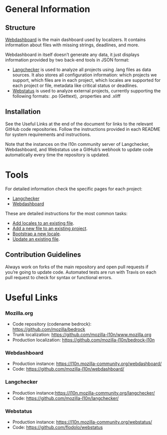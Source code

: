 # General Information
## Structure
[Webdashboard] is the main dashboard used by localizers. It contains information about files with missing strings, deadlines, and more.

Webdashboard in itself doesn’t generate any data, it just displays information provided by two back-end tools in JSON format:
* [Langchecker] is used to analyze all projects using .lang files as data sources. It also stores all configuration information: which projects we support, which files are in each project, which locales are supported for each project or file, metadata like critical status or deadlines.
* [Webstatus] is used to analyze external projects, currently supporting the following formats: .po (Gettext), .properties and .xliff

## Installation
See the Useful Links at the end of the document for links to the relevant GitHub code repositories. Follow the instructions provided in each README for system requirements and instructions.

Note that the instances on the l10n community server of Langchecker, Webdashboard, and Webstatus use a GitHub’s webhook to update code automatically every time the repository is updated.

# Tools
For detailed information check the specific pages for each project:
* [Langchecker](langchecker.md)
* [Webdashboard](webdashboard.md)

These are detailed instructions for the most common tasks:
* [Add locales to an existing file](add_locales.md).
* [Add a new file to an existing project](add_new_file.md).
* [Bootstrap a new locale](bootstrap_new_locale.md).
* [Update an existing file](update_existing_file.md).

## Contribution Guidelines
Always work on forks of the main repository and open pull requests if you’re going to update code. Automated tests are run with Travis on each pull request to check for syntax or functional errors.

# Useful Links

### Mozilla.org
* Code repository (codename bedrock): https://github.com/mozilla/bedrock
* Trunk localization: https://github.com/mozilla-l10n/www.mozilla.org
* Production localization: https://github.com/mozilla-l10n/bedrock-l10n

### Webdashboard
* Production instance: https://l10n.mozilla-community.org/webdashboard/
* Code: https://github.com/mozilla-l10n/webdashboard/

### Langchecker
* Production instance:https://l10n.mozilla-community.org/langchecker/
* Code: https://github.com/mozilla-l10n/langchecker/

### Webstatus
* Production instance: https://l10n.mozilla-community.org/webstatus/
* Code: https://github.com/flodolo/webstatus

[Langchecker]: https://l10n.mozilla-community.org/langchecker/
[Webdashboard]: https://l10n.mozilla-community.org/webdashboard/
[Webstatus]: https://l10n.mozilla-community.org/webstatus/
